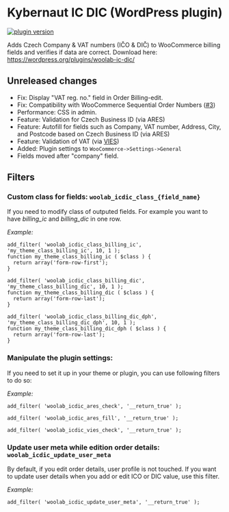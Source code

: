 # Kybernaut IC DIC (WordPress plugin)

[![plugin version](https://img.shields.io/wordpress/plugin/v/woolab-ic-dic.svg)](https://wordpress.org/plugins/woolab-ic-dic)

Adds Czech Company & VAT numbers (IČO & DIČ) to WooCommerce billing fields and verifies if data are correct.
Download here: https://wordpress.org/plugins/woolab-ic-dic/

## Unreleased changes
* Fix: Display "VAT reg. no." field in Order Billing-edit.
* Fix: Compatibility with WooCommerce Sequential Order Numbers ([#3](https://github.com/vyskoczilova/kybernaut-ic-dic/issues/3))
* Performance: CSS in admin.
* Feature: Validation for Czech Business ID (via ARES)
* Feature: Autofill for fields such as Company, VAT number, Address, City, and Postcode based on Czech Business ID (via ARES)
* Feature: Validation of VAT (via [VIES](https://github.com/dannyvankooten/vat.php))
* Added: Plugin settings to `WooCommerce->Settings->General`
* Fields moved after "company" field.

## Filters

### Custom class for fields: `woolab_icdic_class_{field_name}`
If you need to modify class of outputed fields. For example you want to have *billing_ic* and *billing_dic* in one row.


*Example:*

    add_filter( 'woolab_icdic_class_billing_ic', 'my_theme_class_billing_ic', 10, 1 );
    function my_theme_class_billing_ic ( $class ) {
      return array('form-row-first');
    }

    add_filter( 'woolab_icdic_class_billing_dic', 'my_theme_class_billing_dic', 10, 1 );
    function my_theme_class_billing_dic ( $class ) {
      return array('form-row-last');
    }

    add_filter( 'woolab_icdic_class_billing_dic_dph', 'my_theme_class_billing_dic_dph', 10, 1 );
    function my_theme_class_billing_dic_dph ( $class ) {
      return array('form-row-last');
    }

### Manipulate the plugin settings: 
If you need to set it up in your theme or plugin, you can use following filters to do so:


*Example:*

    add_filter( 'woolab_icdic_ares_check', '__return_true' );

    add_filter( 'woolab_icdic_ares_fill', '__return_true' );

    add_filter( 'woolab_icdic_vies_check', '__return_true' );

### Update user meta while edition order details: `woolab_icdic_update_user_meta`
By default, if you edit order details, user profile is not touched. If you want to update user details when you add or edit ICO or DIC value, use this filter.


*Example:*

    add_filter( 'woolab_icdic_update_user_meta', '__return_true' );